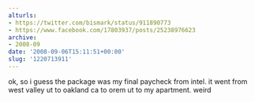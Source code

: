 ```yaml
---
alturls:
- https://twitter.com/bismark/status/911890773
- https://www.facebook.com/17803937/posts/25238976623
archive:
- 2008-09
date: '2008-09-06T15:11:51+00:00'
slug: '1220713911'
---
```


ok, so i guess the package was my final paycheck from intel. it went from west valley ut to oakland ca to orem ut to my apartment. weird

